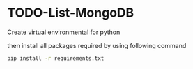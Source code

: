 # TODO-List-MongoDB

Create virtual environmental for python 

then install all packages required by using following command
```bash
pip install -r requirements.txt
```